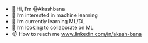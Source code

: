 - 👋 Hi, I’m @Akashbana
- 👀 I’m interested in machine learning
- 🌱 I’m currently learning ML/DL
- 💞️ I’m looking to collaborate on ML
- 📫 How to reach me www.linkedin.com/in/akash-bana
  
  

<!---
Akashbana/Akashbana is a ✨ special ✨ repository because its `README.md` (this file) appears on your GitHub profile.
You can click the Preview link to take a look at your changes.
--->
